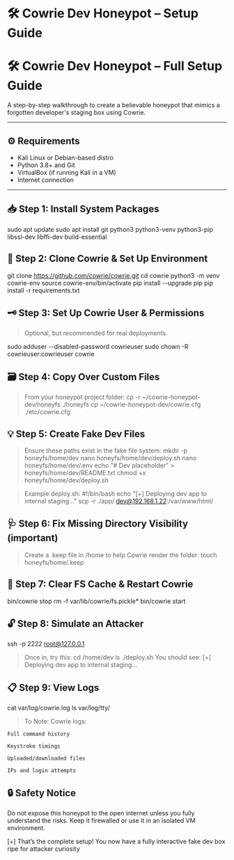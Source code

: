 # 🛠️ Cowrie Dev Honeypot – Setup Guide

# 🛠️ Cowrie Dev Honeypot – Full Setup Guide

A step-by-step walkthrough to create a believable honeypot that mimics a forgotten developer's staging box using Cowrie.

---

## ⚙️ Requirements

- Kali Linux or Debian-based distro
- Python 3.8+ and Git
- VirtualBox (if running Kali in a VM)
- Internet connection

---

## 📥 Step 1: Install System Packages

sudo apt update
sudo apt install git python3 python3-venv python3-pip libssl-dev libffi-dev build-essential

## 🐍 Step 2: Clone Cowrie & Set Up Environment
git clone https://github.com/cowrie/cowrie.git
cd cowrie
python3 -m venv cowrie-env
source cowrie-env/bin/activate
pip install --upgrade pip
pip install -r requirements.txt

## 🗝️ Step 3: Set Up Cowrie User & Permissions
> Optional, but recommended for real deployments.

sudo adduser --disabled-password cowrieuser
sudo chown -R cowrieuser:cowrieuser cowrie

## 🗃️ Step 4: Copy Over Custom Files
> From your honeypot project folder:
cp -r ~/cowrie-honeypot-dev/honeyfs ./honeyfs
cp ~/cowrie-honeypot-dev/cowrie.cfg ./etc/cowrie.cfg

## 💡 Step 5: Create Fake Dev Files
> Ensure these paths exist in the fake file system:
mkdir -p honeyfs/home/dev
nano honeyfs/home/dev/deploy.sh
nano honeyfs/home/dev/.env
echo "# Dev placeholder" > honeyfs/home/dev/README.txt
chmod +x honeyfs/home/dev/deploy.sh

> Example deploy.sh:
#!/bin/bash
echo "[+] Deploying dev app to internal staging..."
scp -r ./app/ dev@192.168.1.22:/var/www/html/


## 🩺 Step 6: Fix Missing Directory Visibility (important)
> Create a .keep file in /home to help Cowrie render the folder:
touch honeyfs/home/.keep

## 🔄 Step 7: Clear FS Cache & Restart Cowrie
bin/cowrie stop
rm -f var/lib/cowrie/fs.pickle*
bin/cowrie start

## 🔓 Step 8: Simulate an Attacker
ssh -p 2222 root@127.0.0.1

> Once in, try this:
cd /home/dev
ls
./deploy.sh
> You should see:
[+] Deploying dev app to internal staging...

## 📋 Step 9: View Logs
cat var/log/cowrie.log
ls var/log/tty/

> To Note: 
> Cowrie logs:

    Full command history

    Keystroke timings

    Uploaded/downloaded files

    IPs and login attempts

## 🔒 Safety Notice

Do not expose this honeypot to the open internet unless you fully understand the risks. Keep it firewalled or use it in an isolated VM environment.

[+] That’s the complete setup! You now have a fully interactive fake dev box ripe for attacker curiosity
